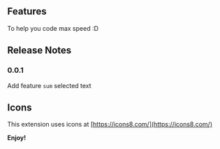 ## Features

To help you code max speed :D
## Release Notes
### 0.0.1

Add feature `sum` selected text

## Icons

This extension uses icons at [https://icons8.com/](https://icons8.com/)

**Enjoy!**
